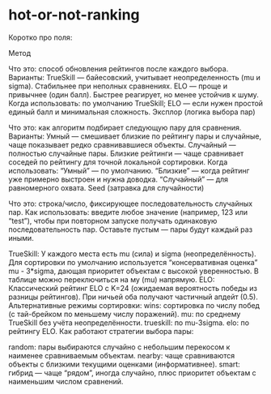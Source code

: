 # hot-or-not-ranking

Коротко про поля:

Метод

Что это: способ обновления рейтингов после каждого выбора.
Варианты:
TrueSkill — байесовский, учитывает неопределенность (mu и sigma). Стабильнее при неполных сравнениях.
ELO — проще и привычнее (один балл). Быстрее реагирует, но менее устойчив к шуму.
Когда использовать: по умолчанию TrueSkill; ELO — если нужен простой единый балл и минимальная сложность.
Эксплор (логика выбора пар)

Что это: как алгоритм подбирает следующую пару для сравнения.
Варианты:
Умный — смешивает близкие по рейтингу пары и случайные, чаще показывает редко сравнивавшиеся объекты.
Случайный — полностью случайные пары.
Близкие рейтинги — чаще сравнивает соседей по рейтингу для точной локальной сортировки.
Когда использовать: “Умный” — по умолчанию. “Близкие” — когда рейтинг уже примерно выстроен и нужна доводка. “Случайный” — для равномерного охвата.
Seed (затравка для случайности)

Что это: строка/число, фиксирующее последовательность случайных пар.
Как использовать: введите любое значение (например, 123 или “test”), чтобы при повторном запуске получать одинаковую последовательность пар. Оставьте пустым — пары будут каждый раз иными.

TrueSkill:
У каждого места есть mu (сила) и sigma (неопределённость).
Для сортировки по умолчанию используется “консервативная оценка” mu - 3*sigma, дающая приоритет объектам с высокой уверенностью.
В таблице можно переключиться на му (mu) напрямую.
ELO:
Классический рейтинг ELO с K=24 (ожидаемая вероятность победы из разницы рейтингов).
При ничьей оба получают частичный апдейт (0.5).
Альтернативные режимы сортировки:
wins: сортировка по числу побед (с тай-брейком по меньшему числу поражений).
mu: по среднему TrueSkill без учёта неопределённости.
trueskill: по mu-3sigma.
elo: по рейтингу ELO.
Как работают стратегии выбора пары:

random: пары выбираются случайно с небольшим перекосом к наименее сравниваемым объектам.
nearby: чаще сравниваются объекты с близкими текущими оценками (информативнее).
smart: гибрид — чаще “рядом”, иногда случайно, плюс приоритет объектам с наименьшим числом сравнений.

